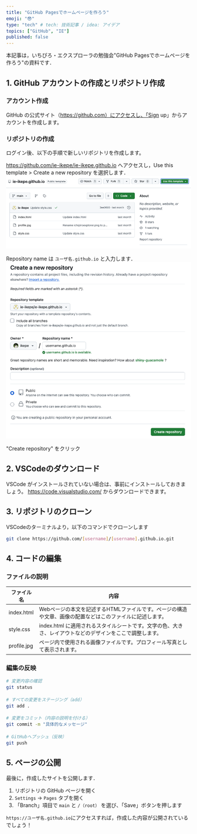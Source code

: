```yaml
---
title: "GitHub Pagesでホームページを作ろう"
emoji: "😎"
type: "tech" # tech: 技術記事 / idea: アイデア
topics: ["GitHub", "IE"]
published: false
---
```


本記事は，いちぴろ・エクスプローラの勉強会"GitHub Pagesでホームページを作ろう"の資料です．

## 1. GitHub アカウントの作成とリポジトリ作成
### アカウント作成
GitHub の公式サイト（https://github.com）にアクセスし、「Sign up」からアカウントを作成します。

### リポジトリの作成
ログイン後、以下の手順で新しいリポジトリを作成します。

https://github.com/ie-ikepe/ie-ikepe.github.io へアクセスし，Use this template > Create a new repository を選択します．
![](/images/3525fe6d95a475/clone-1.png)

Repository name は `ユーザ名.github.io` と入力します．
![](/images/3525fe6d95a475/clone-2.png)

"Create repository" をクリック

## 2. VSCodeのダウンロード
VSCode がインストールされていない場合は、事前にインストールしておきましょう。
https://code.visualstudio.com/ からダウンロードできます。

## 3. リポジトリのクローン
VSCodeのターミナルより，以下のコマンドでクローンします
```bash
git clone https://github.com/[username]/[username].github.io.git
```

## 4. コードの編集
### ファイルの説明
| ファイル名 | 内容 | 
| ---- | ---- | 
| index.html | Webページの本文を記述するHTMLファイルです。ページの構造や文章、画像の配置などはこのファイルに記述します。 | 
| style.css | index.html に適用されるスタイルシートです。文字の色、大きさ、レイアウトなどのデザインをここで調整します。 | 
| profile.jpg | ページ内で使用される画像ファイルです。プロフィール写真として表示されます。 | 


### 編集の反映
```bash
# 変更内容の確認
git status

# すべての変更をステージング（add）
git add .

# 変更をコミット（内容の説明を付ける）
git commit -m "具体的なメッセージ"

# GitHubへプッシュ（反映）
git push
```

## 5. ページの公開
最後に，作成したサイトを公開します．
1. リポジトリの GitHub ページを開く  
2. `Settings` → `Pages` タブを開く  
3. 「Branch」項目で `main` と `/（root）` を選び、「Save」ボタンを押します


`https://ユーザ名.github.io`にアクセスすれば，作成した内容が公開されているでしょう！
